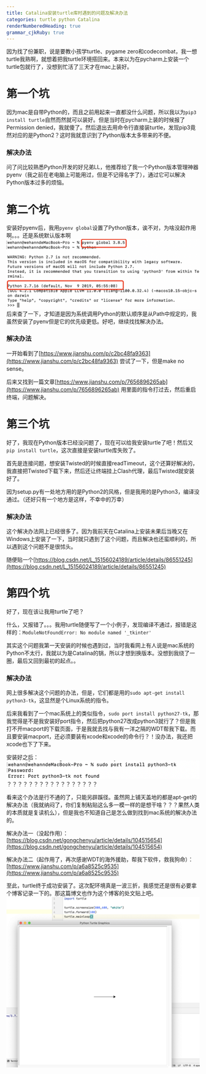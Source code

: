 ```yaml
---
title: Catalina安装turtle库时遇到的问题及解决办法
categories: turtle python Catalina
renderNumberedHeading: true
grammar_cjkRuby: true
---
```



因为找了份兼职，说是要教小孩学turtle、pygame zero和codecombat，我一想turtle我熟啊，就想着把我turtle环境搭回来。本来以为在pycharm上安装一个turtle包就行了，没想到忙活了三天才在mac上装好。

# 第一个坑
因为mac是自带Python的，而且之前用起来一直都没什么问题，所以我以为`pip3 install turtle`自然而然就可以装好。但是当时在pycharm上装的时候报了Permission denied，我就傻了。然后退出去用命令行直接装turtle，发现pip3竟然对应的是Python2？这时我就意识到了Python版本太多带来的不便。
### 解决办法
问了问比较熟悉Python开发的好兄弟LL，他推荐给了我一个Python版本管理神器pyenv（我之前在老电脑上可能用过，但是不记得名字了），通过它可以解决Python版本过多的烦恼。
# 第二个坑
安装好pyenv后，我用`pyenv global`设置了Python版本，诶不对，为啥没起作用啊。。。还是系统默认版本啊
![pyenv未生效](https://github.com/wehann/blog_images/blob/master/images/1597649341099.png?raw=true)
后来查了一下，才知道是因为系统调用Python的默认顺序是从Path中规定的，我虽然安装了pyenv但是它的优先级更低。好吧，继续找找解决办法。
### 解决办法
一开始看到了[https://www.jianshu.com/p/c2bc48fa9363](https://www.jianshu.com/p/c2bc48fa9363) 尝试了一下，但是make no sense。

后来又找到一篇文章[https://www.jianshu.com/p/7656896265ab](https://www.jianshu.com/p/7656896265ab) 用里面的指令打过去，然后重启终端，问题解决。
# 第三个坑
好了，我现在Python版本已经没问题了，现在可以给我安装turtle了吧！然后又`pip install turtle`，这次直接是安装turtle库失败了。

首先是连接问题，想安装Twisted的时候直接readTimeout，这个还算好解决的，我直接把Twisted下载下来，然后还让终端挂上Clash代理，最后Twisted就安装好了。

因为setup.py有一处地方用的是Python2的风格，但是我用的是Python3，编译没通过。（还好只有一个地方是这样，不幸中的万幸）
### 解决办法
这个解决办法网上已经很多了。因为我前天在Catalina上安装未果后当晚又在Windows上安装了一下，当时就只遇到了这个问题，而且解决也还蛮顺利的，所以遇到这个问题不是很怵头。

随便贴一个[https://blog.csdn.net/L_15156024189/article/details/86551245](https://blog.csdn.net/L_15156024189/article/details/86551245)
# 第四个坑
好了，现在该让我用turtle了吧？

什么，又报错了。。。我用turtle随便写了一个小例子，发现编译不通过，报错是这样的：`ModuleNotFoundError: No module named '_tkinter'`

其实这个问题我第一天安装的时候也遇到过，当时我看网上有人说是mac系统的Python不太行，我就以为是Catalina的锅，所以才想到换版本。没想到我绕了一圈，最后又回到最初的起点。。

### 解决办法
网上很多解决这个问题的办法，但是，它们都是用的`sudo apt-get install python3-tk`，这显然是个Linux系统的指令。

后来我看到了一个mac系统上的类似指令，`sudo port install python27-tk`，那我觉得是不是我安装好port指令，然后把python27改成python3就行了？但是我打不开macport的下载页面，于是我就去找与我有一洋之隔的WDT帮我下载。而且要安装macport，还必须要装有xcode和xcode的命令行？！没办法，我还把xcode也下了下来。

安装好之后：
![Python3-tk](https://github.com/wehann/blog_images/blob/master/images/1597650618241.png?raw=true)
？？？？？？？？？？？？？？？？？

看来这个办法是行不通的了，只能另辟蹊径。虽然网上铺天盖地的都是apt-get的解决办法（我就纳闷了，你们复制粘贴这么多一模一样的是想干啥？？？果然人类的本质就是复读机么），但是我也不知道自己是怎么做到找到mac系统的解决办法的。

解决办法一（没起作用）：[https://blog.csdn.net/gongchenyu/article/details/104515654](https://blog.csdn.net/gongchenyu/article/details/104515654)

解决办法二（起作用了，再次感谢WDT的海外援助，帮我下软件，救我狗命）：[https://www.jianshu.com/p/a6a8525c9535](https://www.jianshu.com/p/a6a8525c9535)

至此，turtle终于成功安装了。这次配环境真是一波三折，我感觉还是很有必要拿个博客记录一下的。那这篇博文也作为这个博客的处文贴上吧。
![turtle成功运行](https://github.com/wehann/blog_images/blob/master/images/1597650928672.png?raw=true)
